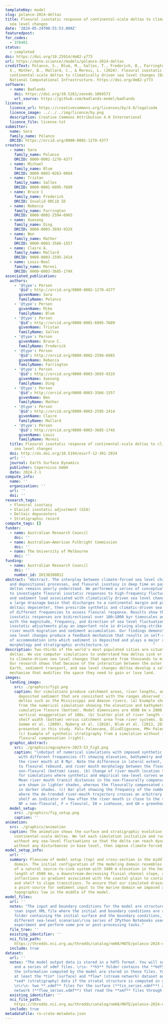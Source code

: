 ```yaml
---
templateKey: model
slug: polanco-2024-deltas
title: Flexural isostatic response of continental-scale deltas to climatically driven
  sea level changes
date: '2024-05-24T00:55:53.000Z'
featuredpost:
for_codes:
  - 370401
status:
  - completed
doi: https://doi.org/10.25914/4m82-y773
url: https://mate.science//models/polanco-2024-deltas
creditText: Polanco, S., Blum, M., Salles, T., Frederick, B., Farrington, R., Ding,
  X., Mather, B., Mallard, C., & Moresi, L. (2024). Flexural isostatic response of
  continental-scale deltas to climatically driven sea level changes [Data set]. AuScope,
  National Computational Infrastructure. https://doi.org/4m82-y773
software:
  - name: Badlands
    doi: https://doi.org/10.5281/zenodo.1069573
    url_source: https://github.com/badlands-model/badlands
licence:
  licence_url: https://creativecommons.org/licenses/by/4.0/legalcode
  licence_image: ../../../img/licence/by.png
  description: Creative Commons Attribution 4.0 International
  licence_file: license.txt
submitter:
  name: Sara
  family_name: Polanco
  ORCID: https://orcid.org/0000-0002-1270-4377
creators:
  - name: Sara
    family_name: Polanco
    ORCID: 0000-0002-1270-4377
  - name: Michael
    family_name: Blum
    ORCID: 0000-0003-0263-0084
  - name: Tristan
    family_name: Salles
    ORCID: 0000-0001-6095-7689
  - name: Bruce C
    family_name: Frederick
    ORCID: Invalid ORCiD ID
  - name: Rebecca
    family_name: Farrington
    ORCID: 0000-0002-2594-6965
  - name: Xuesong
    family_name: Ding
    ORCID: 0000-0003-3693-932X
  - name: Ben
    family_name: Mather
    ORCID: 0000-0003-3566-1557
  - name: Claire A.
    family_name: Mallard
    ORCID: 0000-0003-2595-2414
  - name: Louis-Noel
    family_name: Moresi
    ORCID: 0000-0003-3685-174X
associated_publication:
  authors:
    - '@type': Person
      '@id': http://orcid.org/0000-0002-1270-4377
      givenName: Sara
      familyName: Polanco
    - '@type': Person
      givenName: Mike
      familyName: Blum
    - '@type': Person
      '@id': http://orcid.org/0000-0001-6095-7689
      givenName: Tristan
      familyName: Salles
    - '@type': Person
      givenName: Bruce C.
      familyName: Frederick
    - '@type': Person
      '@id': http://orcid.org/0000-0002-2594-6965
      givenName: Rebecca
      familyName: Farrington
    - '@type': Person
      '@id': http://orcid.org/0000-0003-3693-932X
      givenName: Xuesong
      familyName: Ding
    - '@type': Person
      '@id': http://orcid.org/0000-0003-3566-1557
      givenName: Ben
      familyName: Mather
    - '@type': Person
      '@id': http://orcid.org/0000-0003-2595-2414
      givenName: Claire
      familyName: Mallard
    - '@type': Person
      '@id': http://orcid.org/0000-0003-3685-174X
      givenName: Louis
      familyName: Moresi
  title: Flexural isostatic response of continental-scale deltas to climatically driven
    sea level changes
  doi: http://dx.doi.org/10.5194/esurf-12-301-2024
  url: ''
  journal: Earth Surface Dynamics
  publisher: Copernicus GmbH
  date: 2024-2-1
compute_info:
  name: ''
  organisation: ''
  url: ''
  doi: ''
research_tags:
  - Flexural isostasy
  - Glacial isostatic adjustment (GIA)
  - Deltaic depocenters
  - Stratigraphic record
compute_tags: []
funder:
  - name: Australian Research Council
    doi: ''
  - name: Australian–American Fulbright Commission
    doi: ''
  - name: The University of Melbourne
    doi: ''
funding:
  - name: Australian Research Council
    doi: ''
    number_id: IH130200012
abstract: "Abstract. The interplay between climate-forced sea level change, erosional
  and depositional processes, and flexural isostasy in deep time on passive margin
  deltas remains poorly understood. We performed a series of conceptual simulations
  to investigate flexural isostatic responses to high-frequency fluctuations in water
  and sediment load associated with climatically driven sea level changes. We model
  a large drainage basin that discharges to a continental margin and produces a large
  deltaic depocenter, then prescribe synthetic and climatic-driven sea level curves
  of different frequencies to assess flexural response. Results show that flexural
  isostatic responses are bidirectional over 100–1000 kyr timescales and are in sync
  with the magnitude, frequency, and direction of sea level fluctuations and that
  isostatic adjustments play an important role in driving along-strike and cross-shelf
  river mouth migration and sediment accumulation. Our findings demonstrate that climate-forced
  sea level changes produce a feedback mechanism that results in self-sustaining creation
  of accommodation into which sediment is deposited and plays a major role in delta
  morphology and stratigraphic architecture.\n                    "
description: Two-thirds of the world's most populated cities are situated close to
  deltas. We use computer simulations to understand how deltas sink or rise in response
  to climate-driven sea level changes that operate from thousands to millions of years.
  Our research shows that because of the interaction between the outer layers of the
  Earth, sediment transport, and sea level changes deltas develop a self-regulated
  mechanism that modifies the space they need to gain or lose land.
images:
  landing_image:
    src: ./graphics/fig1.png
    caption: Our simulations produce catchment areas, river lengths, and volumes of
      deposited sediment that are consistent with the ranges observed in continental-scale
      deltas such as the Mississippi and Amazon rivers. (a) Example showing the outputs
      from the numerical simulation showing the elevation and bathymetry (top) and
      cumulative flexure (bottom). Model dimensions are 4500 km x 2000 km, with a
      vertical exaggeration of 100x. (b) Scatter plot of river length (top) and 405
      shelf width (bottom) versus catchment area from river systems. Data is from
      Somme et al. (2009), Nyberg et al. (2018), Blum et al. (2013, 2017) and simulations
      presented in this study. Pal= Paleocene, Oli=Oligocene, PM= Paleo-Mississippi.
      (c) Example of synthetic stratigraphy from a simulation without (left) and with
      flexural compensation (right).
  graphic_abstract:
    src: ./graphics/egusphere-2023-53_Fig5.png
    caption: "\nOutput of numerical simulations with imposed synthetic sea-level curves
      with different frequencies (f) showing elevation, bathymetry and discharge of
      the river mouth at 8 Myr. Note the difference in lateral extent, elevation due
      to flexural rebound, and river mouth morphology between the flexural (top) and
      non-flexural (bottom) cases. (b) Change of river mouth location though time
      for simulations where synthetic and empirical sea-level curves were imposed.
      Mean river mouth transit distances in the non-flexurally compensated simulations
      are shown in lighter shades, whereas the flexurally compensated cases are shown
      in darker shades. (c) Bar plot showing the frequency of the number of times
      where the de-trended river-mouth trajectory crosses an arbitrary point in the
      shelf an indicator of how often the river mouth is close to the shelf break.
      NF = non-flexural, F = flexural, IH = icehouse, and GH = greenhouse."
  model_setup:
    src: ./graphics/fig_setup.png
    caption: ''
animation:
  src: ./graphics/animation
  caption: The animation shows the surface and stratigraphic evolution of our simulated
    continental-scale deltas. We let each simulation initialize and run for 2 Myr
    without any sea-level fluctuations so that the delta can reach dynamic equilibrium
    without any disturbances in base level, then impose climate-forced sea-level changes.
model_setup_info:
  url: ''
  summary: Planview of model setup (top) and cross-section in the middle of the modeling
    domain. The initial configuration of the modeling domain resembles the topography
    of a natural source-to-sink system with 3400 m elevation in the headwaters, a
    length of 4500 km, a downstream-decreasing fluvial channel slope, and successive
    inflections in gradient associated with the coastal-plain to continental shelf
    and shelf to slope transitions. To ensure that our simulated drainage basin produces
    a point-source for sediment input to the marine domain we imposed a longitudinal
    topographic low in the middle of the model.
model_files:
  url: ''
  notes: "The input and boundary conditions for the model are structured as follows:\r
    \nan input XML file where the initial and boundary conditions are set\r\na data
    folder containing the initial surface and the boundary conditions, in this case
    different sea-level scenarios\r\na series of IPython Notebooks used to run the
    experiment and perform some pre or post-processing tasks."
  file_tree: ''
  existing_identifier: ''
  nci_file_path: 
    https://thredds.nci.org.au/thredds/catalog/nm08/MATE/polanco-2024-deltas/catalog.html
  include: true
dataset:
  url: ''
  notes: "The model output data is stored in a hdf5 format. You will see a h5 folder
    and a series of xdmf files. \r\n- **h5** folder contains the **hdf5** data, all
    the information computed by the model are stored in these files. You will have
    at least the *tin* (surface) and *flow* (stream network) dataset and also the
    *sed* (stratigraphy) data if the stratal structure is computed in your simulation.\r
    \n\r\n- two **.xdmf** files for the surface (**tin_series.xdmf**) and the flow
    network (**flow_series.xdmf**) that read the **xmf** files through time."
  existing_identifier: ''
  nci_file_path: 
    https://thredds.nci.org.au/thredds/catalog/nm08/MATE/polanco-2024-deltas/catalog.html
  include: true
metadataFile: ro-crate-metadata.json
---
```

